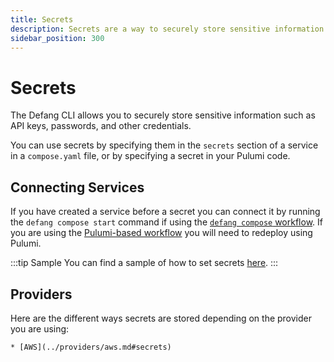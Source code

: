 ```yaml
---
title: Secrets
description: Secrets are a way to securely store sensitive information such as API keys, passwords, and other credentials.
sidebar_position: 300
---
```


# Secrets

The Defang CLI allows you to securely store sensitive information such as API keys, passwords, and other credentials.

You can use secrets by specifying them in the `secrets` section of a service in a `compose.yaml` file, or by specifying a secret in your Pulumi code.

## Connecting Services

If you have created a service before a secret you can connect it by running the `defang compose start` command if using the [`defang compose` workflow](./compose.md). If you are using the [Pulumi-based workflow](./pulumi.md) you will need to redeploy using Pulumi.

:::tip Sample
You can find a sample of how to set secrets [here](https://github.com/defang-io/defang/tree/main/samples/nodejs/ChatGPT%20API).
:::

## Providers

Here are the different ways secrets are stored depending on the provider you are using:

    * [AWS](../providers/aws.md#secrets)
